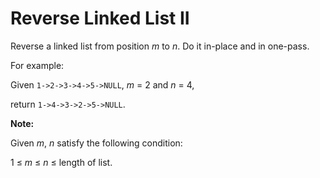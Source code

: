 # Reverse Linked List II

Reverse a linked list from position *m* to *n*. Do it in-place and in one-pass.

For example:

Given `1->2->3->4->5->NULL`, *m* = 2 and *n* = 4,

return `1->4->3->2->5->NULL`.

**Note:**

Given *m*, *n* satisfy the following condition:

1 ≤ *m* ≤ *n* ≤ length of list.
